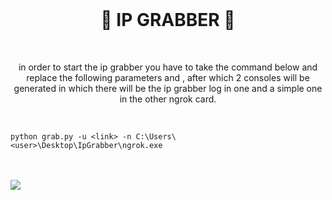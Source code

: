<br>

<h1 align="center">🙂 IP GRABBER 🙂</h1>

<br>

<p align="center">in order to start the ip grabber you have to take the command below and replace the following parameters <link> and <user>, after which 2 consoles will be generated in which there will be the ip grabber log in one and a simple one in the other ngrok card.</p>

<br>
  
```batch
python grab.py -u <link> -n C:\Users\<user>\Desktop\IpGrabber\ngrok.exe
```
  
<br>
<br>
  
<img src="https://user-images.githubusercontent.com/59760485/188288671-2be031be-6abc-4b0d-a17b-67a5716c1506.png" align="center">
  
<br>
